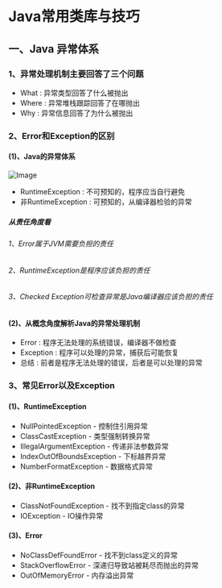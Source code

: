 # Java常用类库与技巧

## 一、Java 异常体系
### 1、异常处理机制主要回答了三个问题
* What : 异常类型回答了什么被抛出
* Where : 异常堆栈跟踪回答了在哪抛出
* Why : 异常信息回答了为什么被抛出

### 2、Error和Exception的区别
#### (1)、Java的异常体系
![Image](https://github.com/2571138262/Java-Interview/tree/master/javayichangtixi.jpg)
* RuntimeException : 不可预知的，程序应当自行避免
* 非RuntimeException : 可预知的，从编译器检验的异常

##### 从责任角度看
###### 1、Error属于JVM需要负担的责任
###### 2、RuntimeException是程序应该负担的责任
###### 3、Checked Exception可检查异常是Java编译器应该负担的责任


#### (2)、从概念角度解析Java的异常处理机制
* Error : 程序无法处理的系统错误，编译器不做检查
* Exception : 程序可以处理的异常，捕获后可能恢复
* 总结 : 前者是程序无法处理的错误，后者是可以处理的异常

### 3、常见Error以及Exception
#### (1)、RuntimeException
* NullPointedException - 控制住引用异常
* ClassCastException - 类型强制转换异常
* IllegalArgumentException - 传递非法参数异常
* IndexOutOfBoundsException - 下标越界异常
* NumberFormatException - 数据格式异常

#### (2)、非RuntimeException
* ClassNotFoundException - 找不到指定class的异常
* IOException - IO操作异常

#### (3)、Error
* NoClassDefFoundError - 找不到class定义的异常
* StackOverflowError - 深递归导致站被耗尽而抛出的异常
* OutOfMemoryError - 内存溢出异常


